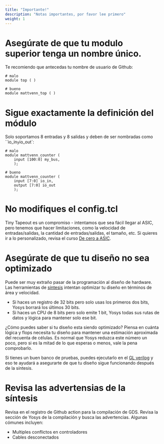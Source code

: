 ```yaml
---
title: "Importante!"
description: "Notas importantes, por favor lee primero"
weight: 1
---
```


# Asegúrate de que tu modulo superior tenga un nombre único.

Te recomiendo que antecedas tu nombre de usuario de Github:

    # malo
    module top ( )

    # bueno
    module mattvenn_top ( )

# Sigue exactamente la definición del módulo

Solo soportamos 8 entradas y 8 salidas y deben de ser nombradas como ``io_in` y `io_out`:

    # malo
    module mattvenn_counter (
        input [100:0] my_bus,
        );

    # bueno
    module mattvenn_counter (
        input [7:0] io_in,
        output [7:0] io_out
        );

# No modifiques el config.tcl

Tiny Tapeout es un compromiso - intentamos que sea fácil llegar al ASIC, pero tenemos que hacer limitaciones, como la velocidad de entradas/salidas, la cantidad de entradas/salidas, el tamaño, etc. Si quieres ir a lo personalizado, revisa el curso [De cero a ASIC](https://zerotoasiccourse.com).

# Asegúrate de que tu diseño no sea optimizado

Puede ser muy extraño pasar de la programación al diseño de hardware. Las herramientas de [síntesis](https://www.zerotoasiccourse.com/terminology/synthesis/) intentan optimizar tu diseño en términos de área y velocidad.

* Si haces un registro de 32 bits pero solo usas los primeros dos bits, Yosys borrará los últimos 30 bits.
* Si haces un CPU de 8 bits pero solo emite 1 bit, Yosys todas sus rutas de datos y lógica para mantener solo ese bit.

¿Cómo puedes saber si tu diseño esta siendo optimizado? Piensa en cuánta lógica y flops necesita tu diseño para mantener una estimación aproximada del recuenta de células. Es normal que Yosys reduzca este número un poco, pero si es la mitad de lo que esperas o menos, vale la pena comprobarlo.

Si tienes un buen banco de pruebas, puedes ejecutarlo en el [GL verilog](/hdl/fpga_vs_asic/#testing) y eso te ayudará a asegurarte de que tu diseño sigue funcionando después de la síntesis.

# Revisa las advertensias de la síntesis

Revisa en el registro de Github action para la compilación de GDS. Revisa la sección de Yosys de la compilación y busca las advertencias. Algunas cómunes incluyen:

* Multiples conflictos en controladores
* Cables desconectados

